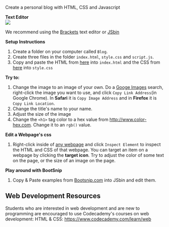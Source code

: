 Create a personal blog with HTML, CSS and Javascript

**Text Editor**  
![](http://corlan.org/wp-content/uploads/2013/06/brackets.png)

We recommend using the [Brackets](http://brackets.io) text editor or [JSbin](http://jsbin.com/nurohudabe/edit?html,css,output)

**Setup Instructions**

1. Create a folder on your computer called `Blog`.
2. Create three files in the folder `index.html`, `style.css` and `script.js`.
3. Copy and paste the HTML from [here](https://github.com/TutorialDoctor/Programming-Language-Tutorials/blob/master/Web%20Development/projects/Blog/index.html) into `index.html` and the CSS from 
[here](https://github.com/TutorialDoctor/Programming-Language-Tutorials/blob/master/Web%20Development/projects/Blog/style.css) into `style.css`

**Try to:**

1. Change the image to an image of your own. Do a [Googe Images](https://images.google.com) search, right-click the image you want to use, and click `Copy Link Address`(in Google Chrome). In **Safari** it is `Copy Image Address` and in **Firefox** it is `Copy Link Location`.
2. Change the title's name to your name.
3. Adjust the size of the image
4. Change the `<h1>` tag color to a hex value from http://www.color-hex.com. Change it to an `rgb()` value.

**Edit a Webpage's css**

1. Right-click inside of [any webpage](https://minecraft.net/en/) and click `Inspect Element` to inspect the HTML and CSS of that webpage. You can target an item on a webpage by clicking the **target icon**. Try to adjust the color of some text on the page, or the size of an image on the page.

**Play around with BootSnip**
1. Copy & Paste examples from [Bootsnip.com](http://bootsnipp.com) into JSbin and edit them.

## Web Development Resources
Students who are interested in web development and are new to programming are encouraged to use Codecademy's courses on web development:
HTML & CSS: <https://www.codecademy.com/learn/web> 
